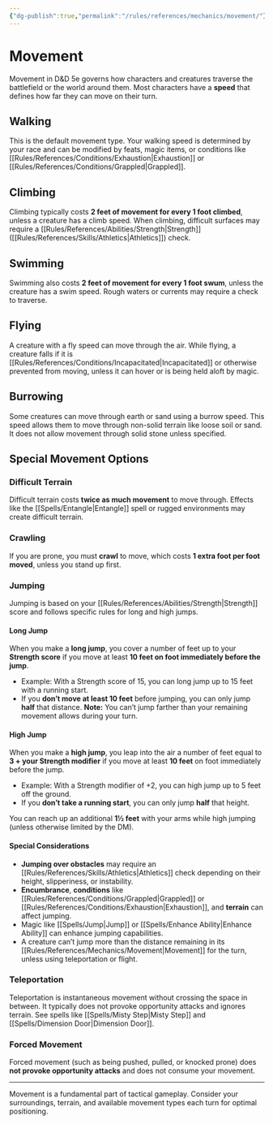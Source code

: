 ```yaml
---
{"dg-publish":true,"permalink":"/rules/references/mechanics/movement/"}
---
```



# Movement

Movement in D&D 5e governs how characters and creatures traverse the battlefield or the world around them. Most characters have a **speed** that defines how far they can move on their turn.

## Walking

This is the default movement type. Your walking speed is determined by your race and can be modified by feats, magic items, or conditions like [[Rules/References/Conditions/Exhaustion\|Exhaustion]] or [[Rules/References/Conditions/Grappled\|Grappled]].

## Climbing

Climbing typically costs **2 feet of movement for every 1 foot climbed**, unless a creature has a climb speed. When climbing, difficult surfaces may require a [[Rules/References/Abilities/Strength\|Strength]] ([[Rules/References/Skills/Athletics\|Athletics]]) check.

## Swimming

Swimming also costs **2 feet of movement for every 1 foot swum**, unless the creature has a swim speed. Rough waters or currents may require a check to traverse.

## Flying

A creature with a fly speed can move through the air. While flying, a creature falls if it is [[Rules/References/Conditions/Incapacitated\|Incapacitated]] or otherwise prevented from moving, unless it can hover or is being held aloft by magic.

## Burrowing

Some creatures can move through earth or sand using a burrow speed. This speed allows them to move through non-solid terrain like loose soil or sand. It does not allow movement through solid stone unless specified.

## Special Movement Options

### Difficult Terrain

Difficult terrain costs **twice as much movement** to move through. Effects like the [[Spells/Entangle\|Entangle]] spell or rugged environments may create difficult terrain.

### Crawling

If you are prone, you must **crawl** to move, which costs **1 extra foot per foot moved**, unless you stand up first.

### Jumping

Jumping is based on your [[Rules/References/Abilities/Strength\|Strength]] score and follows specific rules for long and high jumps.

#### Long Jump
When you make a **long jump**, you cover a number of feet up to your **Strength score** if you move at least **10 feet on foot immediately before the jump**.
- Example: With a Strength score of 15, you can long jump up to 15 feet with a running start.
- If you **don’t move at least 10 feet** before jumping, you can only jump **half** that distance.
**Note:** You can’t jump farther than your remaining movement allows during your turn.

#### High Jump
When you make a **high jump**, you leap into the air a number of feet equal to **3 + your Strength modifier** if you move at least **10 feet** on foot immediately before the jump.

- Example: With a Strength modifier of +2, you can high jump up to 5 feet off the ground.
- If you **don’t take a running start**, you can only jump **half** that height.

You can reach up an additional **1½ feet** with your arms while high jumping (unless otherwise limited by the DM).

#### Special Considerations

- **Jumping over obstacles** may require an [[Rules/References/Skills/Athletics\|Athletics]] check depending on their height, slipperiness, or instability.
- **Encumbrance**, **conditions** like [[Rules/References/Conditions/Grappled\|Grappled]] or [[Rules/References/Conditions/Exhaustion\|Exhaustion]], and **terrain** can affect jumping.
- Magic like [[Spells/Jump\|Jump]] or [[Spells/Enhance Ability\|Enhance Ability]] can enhance jumping capabilities.
- A creature can’t jump more than the distance remaining in its [[Rules/References/Mechanics/Movement\|Movement]] for the turn, unless using teleportation or flight.

### Teleportation

Teleportation is instantaneous movement without crossing the space in between. It typically does not provoke opportunity attacks and ignores terrain. See spells like [[Spells/Misty Step\|Misty Step]] and [[Spells/Dimension Door\|Dimension Door]].

### Forced Movement

Forced movement (such as being pushed, pulled, or knocked prone) does **not provoke opportunity attacks** and does not consume your movement.

---

Movement is a fundamental part of tactical gameplay. Consider your surroundings, terrain, and available movement types each turn for optimal positioning.